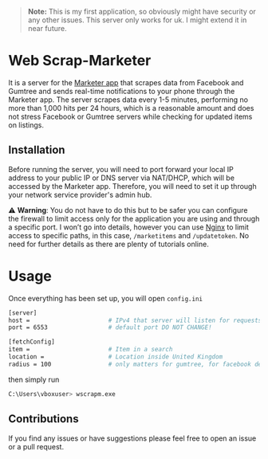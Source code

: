 > **Note:** This is my first application, so obviously might have security or any other issues.
> This server only works for uk. I might extend it in near future.
# Web Scrap-Marketer
It is a server for the [Marketer app](https://github.com/Stipecim/Marketer) that scrapes data from Facebook and Gumtree and sends real-time notifications to your phone through the Marketer app. The server scrapes data every 1-5 minutes, performing no more than 1,000 hits per 24 hours, which is a reasonable amount and does not stress Facebook or Gumtree servers while checking for updated items on listings.


## Installation
Before running the server, you will need to port forward your local IP address to your public IP or DNS server via NAT/DHCP, which
will be accessed by the Marketer app. Therefore, you will need to set it up through your network service provider's admin hub.


⚠️ **Warning**: You do not have to do this but to be safer you can configure the firewall to limit access only for the 
application you are using and through a specific port. I won’t go into details, however you can use [Nginx](https://nginx.org/en/docs/) to limit access to specific 
paths, in this case, `/marketitems` and `/updatetoken`. No need for further details as there are plenty of tutorials online.

# Usage
Once everything has been set up, you will open `config.ini`
```sh
[server]
host =                      # IPv4 that server will listen for requests
port = 6553                 # default port DO NOT CHANGE! 

[fetchConfig]
item =                      # Item in a search 
location =                  # Location inside United Kingdom
radius = 100                # only matters for gumtree, for facebook default is 60 miles radius
```

then simply run
```sh
C:\Users\vboxuser> wscrapm.exe
```

## Contributions 
If you find any issues or have suggestions please feel free to open an issue or a pull request.
